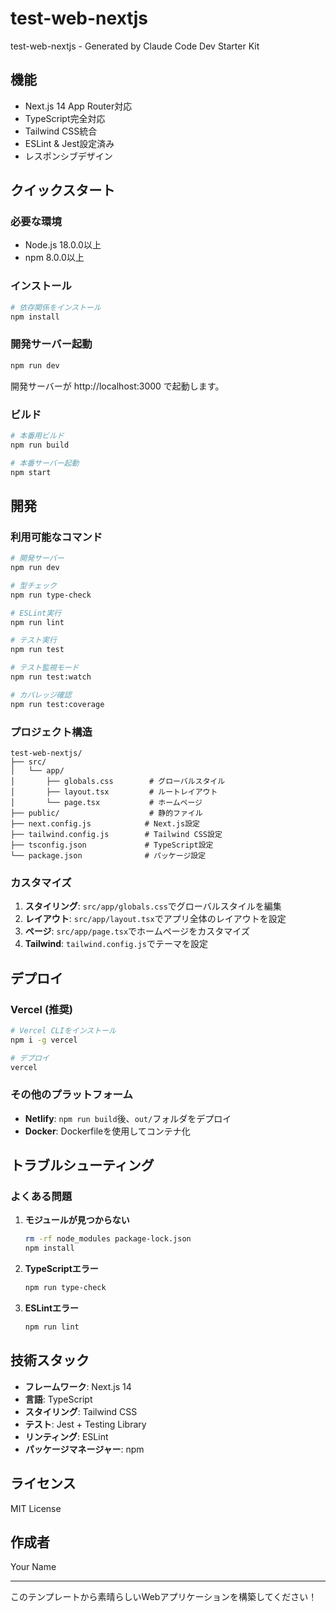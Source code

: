 # test-web-nextjs

test-web-nextjs - Generated by Claude Code Dev Starter Kit

## 機能

- Next.js 14 App Router対応
- TypeScript完全対応
- Tailwind CSS統合
- ESLint & Jest設定済み
- レスポンシブデザイン

## クイックスタート

### 必要な環境

- Node.js 18.0.0以上
- npm 8.0.0以上

### インストール

```bash
# 依存関係をインストール
npm install
```

### 開発サーバー起動

```bash
npm run dev
```

開発サーバーが http://localhost:3000 で起動します。

### ビルド

```bash
# 本番用ビルド
npm run build

# 本番サーバー起動
npm start
```

## 開発

### 利用可能なコマンド

```bash
# 開発サーバー
npm run dev

# 型チェック
npm run type-check

# ESLint実行
npm run lint

# テスト実行
npm run test

# テスト監視モード
npm run test:watch

# カバレッジ確認
npm run test:coverage
```

### プロジェクト構造

```
test-web-nextjs/
├── src/
│   └── app/
│       ├── globals.css        # グローバルスタイル
│       ├── layout.tsx         # ルートレイアウト
│       └── page.tsx           # ホームページ
├── public/                    # 静的ファイル
├── next.config.js            # Next.js設定
├── tailwind.config.js        # Tailwind CSS設定
├── tsconfig.json             # TypeScript設定
└── package.json              # パッケージ設定
```

### カスタマイズ

1. **スタイリング**: `src/app/globals.css`でグローバルスタイルを編集
2. **レイアウト**: `src/app/layout.tsx`でアプリ全体のレイアウトを設定
3. **ページ**: `src/app/page.tsx`でホームページをカスタマイズ
4. **Tailwind**: `tailwind.config.js`でテーマを設定

## デプロイ

### Vercel (推奨)

```bash
# Vercel CLIをインストール
npm i -g vercel

# デプロイ
vercel
```

### その他のプラットフォーム

- **Netlify**: `npm run build`後、`out/`フォルダをデプロイ
- **Docker**: Dockerfileを使用してコンテナ化

## トラブルシューティング

### よくある問題

1. **モジュールが見つからない**
   ```bash
   rm -rf node_modules package-lock.json
   npm install
   ```

2. **TypeScriptエラー**
   ```bash
   npm run type-check
   ```

3. **ESLintエラー**
   ```bash
   npm run lint
   ```

## 技術スタック

- **フレームワーク**: Next.js 14
- **言語**: TypeScript
- **スタイリング**: Tailwind CSS
- **テスト**: Jest + Testing Library
- **リンティング**: ESLint
- **パッケージマネージャー**: npm

## ライセンス

MIT License

## 作成者

Your Name

---

このテンプレートから素晴らしいWebアプリケーションを構築してください！